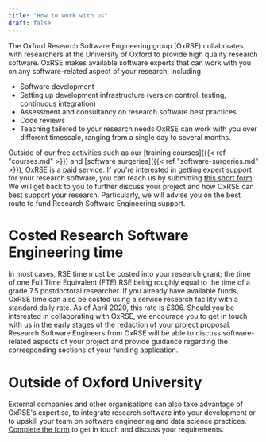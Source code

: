 ```yaml
---
title: "How to work with us"
draft: false
---
```


The Oxford Research Software Engineering group (OxRSE) collaborates with researchers at the University of Oxford to provide high quality
research software. OxRSE makes available software experts that can work with you on any software-related aspect of your research, including
- Software development
- Setting up development infrastructure (version control, testing, continuous integration)
- Assessment and consultancy on research software best practices
- Code reviews
- Teaching tailored to your research needs
OxRSE can work with you over different timescale, ranging from a single day to several months.

Outside of our free activities such as our [training courses]({{< ref "courses.md" >}}) 
and [software surgeries]({{< ref "software-surgeries.md" >}}), OxRSE is a paid service.
If you're interested in getting expert support for your research software, you can reach us by submitting [this short form](https://goo.gl/forms/Ten4EsxZSOUIwJLD3).
We will get back to you to further discuss your project and how OxRSE can best support your research.
Particularly, we will advise you on the best route to fund Research Software Engineering support.

# Costed Research Software Engineering time
In most cases, RSE time must be costed into your research grant; the time of one Full Time Equivalent (FTE) RSE being roughly equal to the time of a grade 7.5 postdoctoral researcher.
If you already have available funds, OxRSE time can also be costed using a service research facility with a standard daily rate.
As of April 2020, this rate is £306.
Should you be interested in collaborating with OxRSE, we encourage you to get in touch with us in the early stages of the redaction of your project
proposal. 
Research Software Engineers from OxRSE will be able to discuss software-related aspects of your project and provide guidance regarding the corresponding sections of your funding application.

# Outside of Oxford University

External companies and other organisations can also take advantage of OxRSE's expertise, to integrate research software into your development or to upskill your team on software engineering and data science practices. [Complete the form](https://goo.gl/forms/Ten4EsxZSOUIwJLD3) to get in touch and discuss your requirements.

